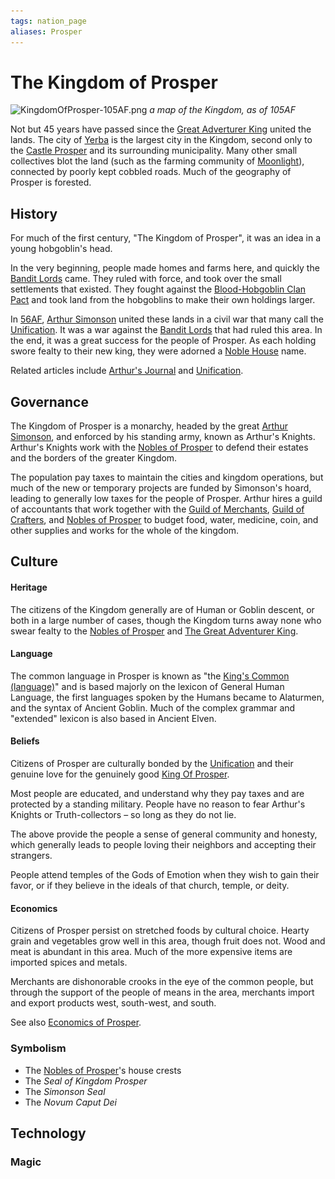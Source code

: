 ```yaml
---
tags: nation_page
aliases: Prosper
---
```


# The Kingdom of Prosper

![KingdomOfProsper-105AF.png](..\..\..\..\..\..\MEDIA\MAPS\WORLD\KingdomOfProsper-105AF.png)
*a map of the Kingdom, as of 105AF*

Not but 45 years have passed since the [Great Adverturer King](..\..\..\..\..\..\Game%20Notes\NPCs\ala%20Alaturmen\High%20Power\Nobles%20of%20Prosper%20NPCs\Arthur%20Simonson.md) united the lands. The city of [Yerba](..\..\..\Places\Northeastern%20Central\Smaller%20than%20a%20feature\Yerba.md) is the largest city in the Kingdom, second only to the [Castle Prosper](..\..\..\Places\Northeastern%20Central\Smaller%20than%20a%20feature\Castle%20Prosper.md) and its surrounding municipality. Many other small collectives blot the land (such as the farming community of [Moonlight](..\..\..\Places\Northeastern%20Central\Smaller%20than%20a%20city\Moonlight.md)), connected by poorly kept cobbled roads. Much of the geography of Prosper is forested. 

## History

For much of the first century, "The Kingdom of Prosper", it was an idea in a young hobgoblin's head. 

In the very beginning, people made homes and farms here, and quickly the [Bandit Lords](Local%20Lore\Bandit%20Lords.md) came. They ruled with force, and took over the small settlements that existed. They fought against the [Blood-Hobgoblin Clan Pact](..\..\Non-Nation%20Entities\Blood%20Clans\Blood-Hobgoblin%20Clan%20Pact.md) and took land from the hobgoblins to make their own holdings larger. 

In [56AF](..\..\..\..\..\Big%20Lore\Timeline.md), [Arthur Simonson](..\..\..\..\..\..\Game%20Notes\NPCs\ala%20Alaturmen\High%20Power\Nobles%20of%20Prosper%20NPCs\Arthur%20Simonson.md) united these lands in a civil war that many call the [Unification](Local%20Lore\Unification.md). It was a war against the [Bandit Lords](Local%20Lore\Bandit%20Lords.md) that had ruled this area. In the end, it was a great success for the people of Prosper. As each holding swore fealty to their new king, they were adorned a [Noble House](Local%20Lore\Nobles%20of%20Prosper.md) name.

Related articles include [Arthur's Journal](Local%20Lore\Arthur's%20Journal.md) and [Unification](Local%20Lore\Unification.md).

## Governance

The Kingdom of Prosper is a monarchy, headed by the great [Arthur Simonson](..\..\..\..\..\..\Game%20Notes\NPCs\ala%20Alaturmen\High%20Power\Nobles%20of%20Prosper%20NPCs\Arthur%20Simonson.md), and enforced by his standing army, known as Arthur's Knights. Arthur's Knights work with the [Nobles of Prosper](Local%20Lore\Nobles%20of%20Prosper.md) to defend their estates and the borders of the greater Kingdom.

The population pay taxes to maintain the cities and kingdom operations, but much of the new or temporary projects are funded by Simonson's hoard, leading to generally low taxes for the people of Prosper. Arthur hires a guild of accountants that work together with the [Guild of Merchants](..\..\Non-Nation%20Entities\Coalition%20City\Guilds%20of%20Coalition\Guild%20of%20Merchants.md), [Guild of Crafters](..\..\Non-Nation%20Entities\Coalition%20City\Guilds%20of%20Coalition\Guild%20of%20Crafters.md), and [Nobles of Prosper](Local%20Lore\Nobles%20of%20Prosper.md) to budget food, water, medicine, coin, and other supplies and works for the whole of the kingdom.

## Culture

#### Heritage

The citizens of the Kingdom generally are of Human or Goblin descent, or both in a large number of cases, though the Kingdom turns away none who swear fealty to the [Nobles of Prosper](Local%20Lore\Nobles%20of%20Prosper.md) and [The Great Adventurer King](..\..\..\..\..\..\Game%20Notes\NPCs\ala%20Alaturmen\High%20Power\Nobles%20of%20Prosper%20NPCs\Arthur%20Simonson.md).

#### Language

The common language in Prosper is known as "the [King's Common (language)](..\..\..\..\..\Big%20Lore\Languages\Modern%20Languages\King's%20Common%20%28language%29.md)" and is based majorly on the lexicon of General Human Language, the first languages spoken by the Humans became to Alaturmen, and the syntax of Ancient Goblin. Much of the complex grammar and "extended" lexicon is also based in Ancient Elven.

#### Beliefs

Citizens of Prosper are culturally bonded by the [Unification](Local%20Lore\Unification.md) and their genuine love for the genuinely good [King Of Prosper](..\..\..\..\..\..\Game%20Notes\NPCs\ala%20Alaturmen\High%20Power\Nobles%20of%20Prosper%20NPCs\Arthur%20Simonson.md). 

Most people are educated, and understand why they pay taxes and are protected by a standing military. People have no reason to fear Arthur's Knights or Truth-collectors – so long as they do not lie.

The above provide the people a sense of general community and honesty, which generally leads to people loving their neighbors and accepting their strangers.

People attend temples of the Gods of Emotion when they wish to gain their favor, or if they believe in the ideals of that church, temple, or deity. 

#### Economics

Citizens of Prosper persist on stretched foods by cultural choice. Hearty grain and vegetables grow well in this area, though fruit does not. Wood and meat is abundant in this area. Much of the more expensive items are imported spices and metals.

Merchants are dishonorable crooks in the eye of the common people, but through the support of the people of means in the area, merchants import and export products west, south-west, and south.

See also [Economics of Prosper](..\..\..\Tracking\Economy%20Pages\Economics%20of%20Prosper.md).

### Symbolism

* The [Nobles of Prosper](Local%20Lore\Nobles%20of%20Prosper.md)'s house crests
* The *Seal of Kingdom Prosper*
* The *Simonson Seal*
* The *Novum Caput Dei*

## Technology

### Magic
